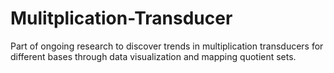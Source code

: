 # Mulitplication-Transducer
Part of ongoing research to discover trends in multiplication transducers for different bases through data visualization and mapping quotient sets.
